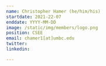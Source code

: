 ```yaml
---
name: Christopher Hamer (he/him/his)
startdate: 2021-22-07
enddate: YYYY-MM-DD
image: /static/img/members/logo.png
position: CSEE
email: chamer1[at]umbc.edu
twitter: 
linkedin: 

---
```

